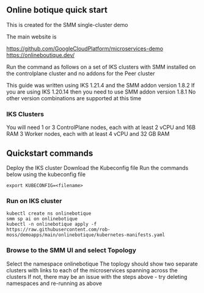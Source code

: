## Online botique quick start

This is created for the SMM single-cluster demo

The main website is

https://github.com/GoogleCloudPlatform/microservices-demo  
https://onlineboutique.dev/  

Run the command as follows on a set of IKS clusters with SMM installed on the controlplane cluster and no addons for the Peer cluster

This guide was written using IKS 1.21.4 and the SMM addon version 1.8.2
If you are using IKS 1.20.14 then you need to use SMM addon version 1.8.1
No other version combinations are supported at this time

### IKS Clusters

You will need
1 or 3 ControlPlane nodes, each with at least 2 vCPU and 16B RAM
3 Worker nodes, each with at least 4 vCPU and 32 GB RAM



## Quickstart commands
Deploy the IKS cluster
Download the Kubeconfig file
Run the commands below using the kubeconfig file
```
export KUBECONFIG=<filename>
```

### Run on IKS cluster
```
kubectl create ns onlinebotique
smm sp ai on onlinebotique
kubectl -n onlinebotique apply -f https://raw.githubusercontent.com/rob-moss/demoapps/main/onlinebotique/kubernetes-manifests.yaml
```

### Browse to the SMM UI and select Topology
Select the namespace onlinebotique
The toplogy should show two separate clusters with links to each of the microservices spanning across the clusters
If not, there may be an issue with the steps above - try deleting namespaces and re-running as above
